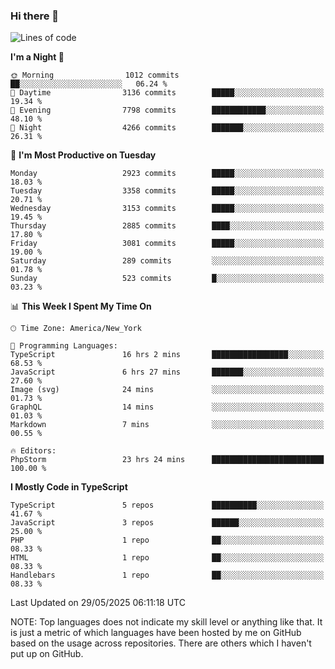 ### Hi there 👋

<!--
**LynxJinxxy/LynxJinxxy** is a ✨ _special_ ✨ repository because its `README.md` (this file) appears on your GitHub profile.

Here are some ideas to get you started:

- 🔭 I’m currently working on ...
- 🌱 I’m currently learning ...
- 👯 I’m looking to collaborate on ...
- 🤔 I’m looking for help with ...
- 💬 Ask me about ...
- 📫 How to reach me: ...
- 😄 Pronouns: ...
- ⚡ Fun fact: ...
-->

<!--START_SECTION:waka-->
![Lines of code](https://img.shields.io/badge/From%20Hello%20World%20I%27ve%20Written-24.8%20million%20lines%20of%20code-blue)

**I'm a Night 🦉** 

```text
🌞 Morning                1012 commits        ██░░░░░░░░░░░░░░░░░░░░░░░   06.24 % 
🌆 Daytime                3136 commits        █████░░░░░░░░░░░░░░░░░░░░   19.34 % 
🌃 Evening                7798 commits        ████████████░░░░░░░░░░░░░   48.10 % 
🌙 Night                  4266 commits        ███████░░░░░░░░░░░░░░░░░░   26.31 % 
```
📅 **I'm Most Productive on Tuesday** 

```text
Monday                   2923 commits        █████░░░░░░░░░░░░░░░░░░░░   18.03 % 
Tuesday                  3358 commits        █████░░░░░░░░░░░░░░░░░░░░   20.71 % 
Wednesday                3153 commits        █████░░░░░░░░░░░░░░░░░░░░   19.45 % 
Thursday                 2885 commits        ████░░░░░░░░░░░░░░░░░░░░░   17.80 % 
Friday                   3081 commits        █████░░░░░░░░░░░░░░░░░░░░   19.00 % 
Saturday                 289 commits         ░░░░░░░░░░░░░░░░░░░░░░░░░   01.78 % 
Sunday                   523 commits         █░░░░░░░░░░░░░░░░░░░░░░░░   03.23 % 
```


📊 **This Week I Spent My Time On** 

```text
🕑︎ Time Zone: America/New_York

💬 Programming Languages: 
TypeScript               16 hrs 2 mins       █████████████████░░░░░░░░   68.53 % 
JavaScript               6 hrs 27 mins       ███████░░░░░░░░░░░░░░░░░░   27.60 % 
Image (svg)              24 mins             ░░░░░░░░░░░░░░░░░░░░░░░░░   01.73 % 
GraphQL                  14 mins             ░░░░░░░░░░░░░░░░░░░░░░░░░   01.03 % 
Markdown                 7 mins              ░░░░░░░░░░░░░░░░░░░░░░░░░   00.55 % 

🔥 Editors: 
PhpStorm                 23 hrs 24 mins      █████████████████████████   100.00 % 
```

**I Mostly Code in TypeScript** 

```text
TypeScript               5 repos             ██████████░░░░░░░░░░░░░░░   41.67 % 
JavaScript               3 repos             ██████░░░░░░░░░░░░░░░░░░░   25.00 % 
PHP                      1 repo              ██░░░░░░░░░░░░░░░░░░░░░░░   08.33 % 
HTML                     1 repo              ██░░░░░░░░░░░░░░░░░░░░░░░   08.33 % 
Handlebars               1 repo              ██░░░░░░░░░░░░░░░░░░░░░░░   08.33 % 
```




 Last Updated on 29/05/2025 06:11:18 UTC
<!--END_SECTION:waka-->
NOTE: Top languages does not indicate my skill level or anything like that. It is just a metric of which languages have been hosted by me on GitHub based on the usage across repositories. There are others which I haven't put up on GitHub.
